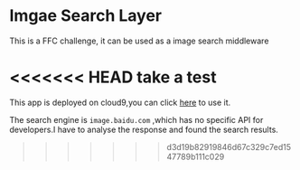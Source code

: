 # Imgae Search Layer

This is a FFC challenge, it can be used as a image search middleware

<<<<<<< HEAD
take a test
=======
This app is deployed on cloud9,you can click [here](https://image-search-layer-masonlee.c9users.io/) to use it.

The search engine is `image.baidu.com` ,which has no specific API for developers.I have to analyse the response and found the search results.
>>>>>>> d3d19b82919846d67c329c7ed1547789b111c029
